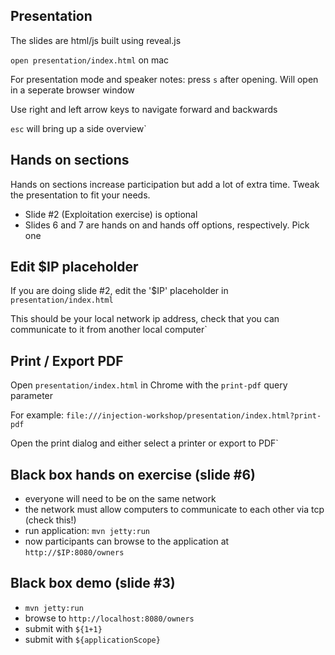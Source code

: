 ## Presentation
The slides are html/js built using reveal.js

`open presentation/index.html` on mac

For presentation mode and speaker notes: press `s` after opening. Will open in a seperate browser window

Use right and left arrow keys to navigate forward and backwards

`esc` will bring up a side overview`

## Hands on sections
Hands on sections increase participation but add a lot of extra time. Tweak the presentation to fit your needs.
- Slide #2 (Exploitation exercise) is optional
- Slides 6 and 7 are hands on and hands off options, respectively. Pick one

## Edit $IP placeholder
If you are doing slide #2, edit the '$IP' placeholder in `presentation/index.html`

This should be your local network ip address, check that you can communicate to it from another local computer`

## Print / Export PDF
Open `presentation/index.html` in Chrome with the `print-pdf` query parameter

For example: `file:///injection-workshop/presentation/index.html?print-pdf`

Open the print dialog and either select a printer or export to PDF`

## Black box hands on exercise (slide #6)
* everyone will need to be on the same network
* the network must allow computers to communicate to each other via tcp (check this!)
* run application: `mvn jetty:run`
* now participants can browse to the application at `http://$IP:8080/owners`

## Black box demo (slide #3)
* `mvn jetty:run`
* browse to `http://localhost:8080/owners`
* submit with `${1+1}`
* submit with `${applicationScope}`
